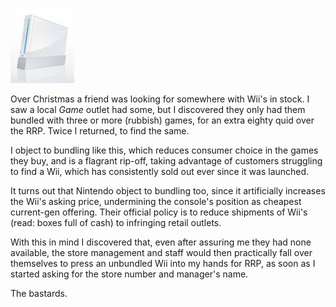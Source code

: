 <!--
.. title: Avoiding Ripoff Wii Bundles
.. slug: avoiding-ripoff-wii-bundles
.. date: 2008-01-07 15:09:12-06:00
.. tags: Geek,IMHO,Journal
.. category: Geek
.. link: 
.. description: 
.. type: text
-->


![Naked Wii](/files/2008/01/wii.jpg)

Over Christmas a friend was looking for somewhere with Wii's
in stock. I saw a local *Game* outlet had some, but I discovered they
only had them bundled with three or more (rubbish) games, for an extra
eighty quid over the RRP. Twice I returned, to find the same.

I object to bundling like this, which reduces consumer choice in the
games they buy, and is a flagrant rip-off, taking advantage of customers
struggling to find a Wii, which has consistently sold out ever since it
was launched.

It turns out that Nintendo object to bundling too, since it artificially
increases the Wii's asking price, undermining the console's position as
cheapest current-gen offering. Their official policy is to reduce
shipments of Wii's (read: boxes full of cash) to infringing retail
outlets.

With this in mind I discovered that, even after assuring me they had
none available, the store management and staff would then practically
fall over themselves to press an unbundled Wii into my hands for RRP, as
soon as I started asking for the store number and manager's name.

The bastards.